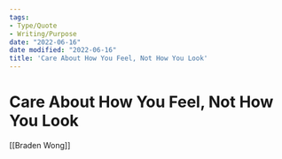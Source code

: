 ```yaml
---
tags:
- Type/Quote
- Writing/Purpose
date: "2022-06-16"
date modified: "2022-06-16"
title: 'Care About How You Feel, Not How You Look'
---
```


# Care About How You Feel, Not How You Look
[[Braden Wong]]
